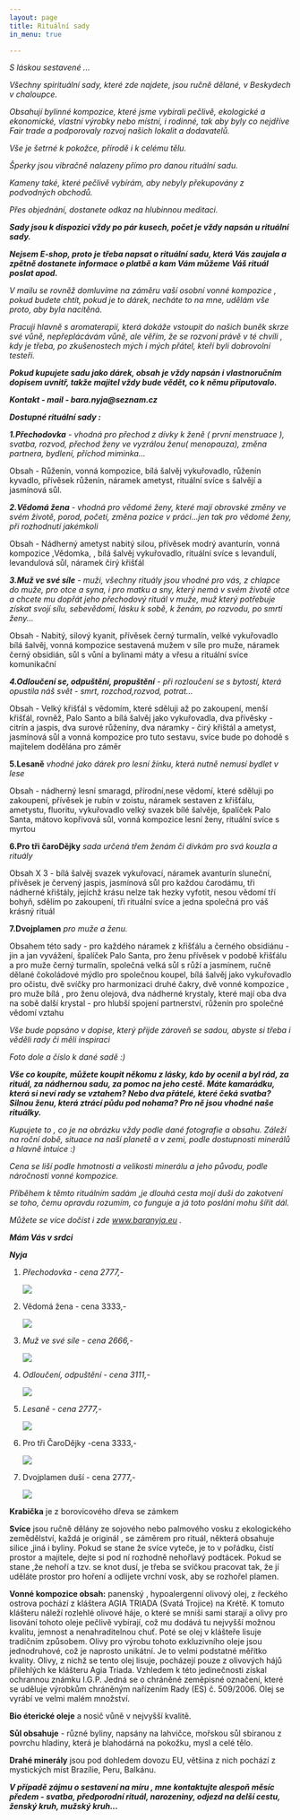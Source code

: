```yaml
---
layout: page
title: Rituální sady
in_menu: true

---
```

_S láskou sestavené ..._

_Všechny spirituální sady, které zde najdete, jsou ručně dělané, v Beskydech v chaloupce._

_Obsahují bylinné kompozice, které jsme vybírali pečlivě, ekologické a ekonomické, vlastní výrobky nebo místní, i rodinné, tak aby byly co nejdříve Fair trade a podporovaly rozvoj našich lokalit a dodavatelů._

_Vše je šetrné k pokožce, přírodě i k celému tělu._

_Šperky jsou vibračně nalazeny přímo pro danou rituální sadu._

_Kameny také, které pečlivě vybírám, aby nebyly překupovány z podvodných obchodů._

_Přes objednání, dostanete odkaz na hlubinnou meditaci._

**_Sady jsou k dispozici vždy po pár kusech, počet je vždy napsán u rituální sady._**

**_Nejsem E-shop, proto je třeba napsat o rituální sadu, která Vás zaujala a zpětně dostanete informace o platbě a kam Vám můžeme Váš rituál poslat apod._**

_V mailu se rovněž domluvíme na záměru vaší osobní vonné kompozice , pokud budete chtít, pokud je to dárek, necháte to na mne, udělám vše proto, aby byla nacítěná._

_Pracuji hlavně s aromaterapií, která dokáže vstoupit do našich buněk skrze své vůně, nepřeplácávám vůně, ale věřím, že se rozvoní právě v té chvíli , kdy je třeba, po zkušenostech mých i mých přátel, kteří byli dobrovolní testeři._

**_Pokud kupujete sadu jako dárek, obsah je vždy napsán i vlastnoručním dopisem uvnitř, takže majitel vždy bude vědět, co k němu připutovalo._**

**_Kontakt - mail - bara.nyja@seznam.cz_**

**_Dostupné rituální sady :_**

**_1.Přechodovka_** - _vhodná pro přechod z dívky k ženě ( první menstruace ), svatba, rozvod, přechod ženy ve vyzrálou ženu( menopauza), změna partnera, bydlení, příchod miminka..._

Obsah - Růženín, vonná kompozice, bílá šalvěj vykuřovadlo, růženín kyvadlo, přívěsek růženín, náramek ametyst, rituální svíce s šalvějí a jasmínová sůl.

**_2.Vědomá žena_** _- vhodná pro vědomé ženy, které mají obrovské změny ve svém životě, porod, početí, změna pozice v práci...jen tak pro vědomé ženy, při rozhodnutí jakémkoli_

Obsah - Nádherný ametyst nabitý silou, přívěsek modrý avanturín, vonná kompozice ,Vědomka, , bílá šalvěj vykuřovadlo, rituální svíce s levandulí, levandulová sůl, náramek čirý křišťál

**_3.Muž ve své síle_** _- muži, všechny rituály jsou vhodné pro vás, z chlapce do muže, pro otce a syna, i pro matku a sny, který nemá v svém životě otce a chcete mu dopřát jeho přechodový rituál v muže, muž který potřebuje získat svojí sílu, sebevědomí, lásku k sobě, k ženám, po rozvodu, po smrti ženy..._

Obsah - Nabitý, silový kyanit, přívěsek černý turmalín, velké vykuřovadlo bílá šalvěj, vonná kompozice sestavená mužem v síle pro muže, náramek černý obsidián, sůl s vůní a bylinami máty a vřesu a rituální svíce komunikační

**_4.Odloučení se, odpuštění, propuštění_** _- při rozloučení se s bytostí, která opustila náš svět - smrt, rozchod,rozvod, potrat..._

Obsah - Velký křišťál s vědomím, které sděluji až po zakoupení, menší křišťál, rovněž, Palo Santo a bílá šalvěj jako vykuřovadla, dva přívěsky - citrín a jaspis, dva surové růženíny, dva náramky - čirý křištál a ametyst, jasmínová sůl a vonná kompozice pro tuto sestavu, svíce bude po dohodě s majitelem dodělána pro záměr

**5.Lesaně** _vhodné jako dárek pro lesní žínku, která nutně nemusí bydlet v lese_

Obsah - nádherný lesní smaragd, přírodní,nese vědomí, které sděluji po zakoupení, přívěsek je rubín v zoistu, náramek sestaven z křišťálu, ametystu, fluoritu, vykuřovadlo velký svazek bílé šalvěje, špalíček Palo Santa, mátovo kopřivová sůl, vonná kompozice lesní ženy, rituální svíce s myrtou

**6.Pro tři čaroDějky** _sada určená třem ženám či dívkám pro svá kouzla a rituály_

Obsah X 3 - bílá šalvěj svazek vykuřovací, náramek avanturín sluneční, přívěsek je červený jaspis, jasmínová sůl pro každou čarodámu, tři nádherné křištály, jejíchž krásu nelze tak hezky vyfotit, nesou vědomí tří bohyň, sdělím po zakoupení, tři rituální svíce a jedna společná pro váš krásný rituál

**7.Dvojplamen** _pro muže a ženu._

Obsahem této sady - pro každého náramek z křišťálu a černého obsidiánu - jin a jan vyvážení, špalíček Palo Santa, pro ženu přívěsek v podobě křišťálu a pro muže černý turmalín, společná velká sůl s růží a jasmínem, ručně dělané čokoládové mýdlo pro společnou koupel, bílá šalvěj jako vykuřovadlo pro očistu, dvě svíčky pro harmonizaci druhé čakry, dvě vonné kompozice , pro muže bílá , pro ženu olejová, dva nádherné krystaly, které mají oba dva na sobě další krystal - pro hlubší spojení partnerství, růženín pro společné vědomí vztahu

_Vše bude popsáno v dopise, který přijde zároveň se sadou, abyste si třeba i věděli rady či měli inspiraci_

_Foto dole a číslo k dané sadě :)_

**_Vše co koupíte, můžete koupit někomu z lásky, kdo by ocenil a byl rád, za rituál, za nádhernou sadu, za pomoc na jeho cestě. Máte kamarádku, která si neví rady se vztahem? Nebo dva přátelé, které čeká svatba? Silnou ženu, která ztrácí půdu pod nohama? Pro ně jsou vhodné naše rituálky._**

_Kupujete to , co je na obrázku vždy podle dané fotografie a obsahu. Záleží na roční době, situace na naší planetě a v zemi, podle dostupnosti minerálů a hlavně intuice :)_

_Cena se liší podle hmotnosti a velikosti minerálu a jeho původu, podle náročnosti vonné kompozice._

_Příběhem k těmto rituálním sadám ,je dlouhá cesta mojí duši do zakotvení se toho, čemu opravdu rozumím, co funguje a já toto poslání mohu šířit dál._

_Můžete se více dočíst i zde www.baranyja.eu ._

**_Mám Vás v srdci_**

**_Nyja_**

1. _Přechodovka - cena 2777,-_

   ![](/uploads/img_0052.JPG)
2. Vědomá žena - cena 3333,-

   ![](/uploads/img_0065.jpg)
3. _Muž ve své síle - cena 2666,-_

   ![](/uploads/img_0045.JPG)
4. _Odloučení, odpuštění - cena 3111,-_

   ![](/uploads/na-web-propusteni.jpg)
5. _Lesaně - cena 2777,-_

   ![](/uploads/img_0009.JPG)
6. Pro tři ČaroDějky -cena 3333,-

   ![](/uploads/img_0124.JPG)
7. Dvojplamen duší - cena 2777,-

   ![](/uploads/img_0109.JPG)

**Krabička** je z borovicového dřeva se zámkem

**Svíce** jsou ručně dělány ze sojového nebo palmového vosku z ekologického zemědělství, každá je originál , se záměrem pro rituál, některá obsahuje silice ,jiná i byliny. Pokud se stane že svíce vyteče, je to v pořádku, čistí prostor a majitele, dejte si pod ní rozhodně nehořlavý podtácek. Pokud se stane ,že nehoří a tzv. se knot dusí, je třeba se svíčkou pracovat tak, že jí uděláte prostor pro hoření a odlijete vrchní vosk, aby se rozhořel plamen.

**Vonné kompozice obsah:** panenský , hypoalergenní olivový olej, z řeckého ostrova pochází z kláštera AGIA TRIADA (Svatá Trojice) na Krétě. K tomuto klášteru náleží rozlehlé olivové háje, o které se mniši sami starají a olivy pro lisování tohoto oleje pečlivě vybírají, což mu dodává tu nejvyšší možnou kvalitu, jemnost a nenahraditelnou chuť. Poté se olej v klášteře lisuje tradičním způsobem. Olivy pro výrobu tohoto exkluzivního oleje jsou jednodruhové, což je naprosto unikátní. Je to velmi podstatné měřítko kvality. Olivy, z nichž se tento olej lisuje, pocházejí pouze z olivových hájů přilehlých ke klášteru Agia Triada. Vzhledem k této jedinečnosti získal ochrannou známku I.G.P. Jedná se o chráněné zeměpisné označení, které se uděluje výrobkům chráněným nařízením Rady (ES) č. 509/2006. Olej se vyrábí ve velmi malém množství.

**Bio éterické oleje** a nosič vůně v nejvyšší kvalitě.

**Sůl obsahuje** - různé byliny, napsány na lahvičce, mořskou sůl sbíranou z povrchu hladiny, která je blahodárná na pokožku, mysl a celé tělo.

**Drahé minerály** jsou pod dohledem dovozu EU, většina z nich pochází z mystických míst Brazílie, Peru, Balkánu.

**_V případě zájmu o sestavení na míru , mne kontaktujte alespoň měsíc předem - svatba, předporodní rituál, narozeniny, odjezd na delší cestu, ženský kruh, mužský kruh..._**